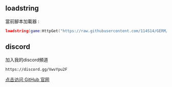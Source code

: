 ## loadstring
 當前腳本加載器 :
```lua
loadstring(game:HttpGet("https://raw.githubusercontent.com/114S14/GERM/refs/heads/main/main.lua"))()
```
## discord
 加入我的discord頻道
 ```bash
https://discord.gg/VwvYpu2F
```

[点击访问 GitHub 官网](https://github.com)
